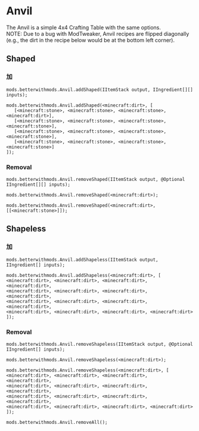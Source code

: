 # Anvil

The Anvil is a simple 4x4 Crafting Table with the same options.  
NOTE: Due to a bug with ModTweaker, Anvil recipes are flipped diagonally (e.g., the dirt in the recipe below would be at the bottom left corner).

## Shaped

### 加

```zenscript
mods.betterwithmods.Anvil.addShaped(IItemStack output, IIngredient[][] inputs);

mods.betterwithmods.Anvil.addShaped(<minecraft:dirt>, [
   [<minecraft:stone>, <minecraft:stone>, <minecraft:stone>, <minecraft:dirt>],
   [<minecraft:stone>, <minecraft:stone>, <minecraft:stone>, <minecraft:stone>],
   [<minecraft:stone>, <minecraft:stone>, <minecraft:stone>, <minecraft:stone>],
   [<minecraft:stone>, <minecraft:stone>, <minecraft:stone>, <minecraft:stone>]
]);
```

### Removal

```zenscript
mods.betterwithmods.Anvil.removeShaped(IItemStack output, @Optional IIngredient[][] inputs);

mods.betterwithmods.Anvil.removeShaped(<minecraft:dirt>);

mods.betterwithmods.Anvil.removeShaped(<minecraft:dirt>,[[<minecraft:stone>]]);

```

## Shapeless

### 加

```zenscript
mods.betterwithmods.Anvil.addShapeless(IItemStack output, IIngredient[] inputs);

mods.betterwithmods.Anvil.addShapeless(<minecraft:dirt>, [
<minecraft:dirt>, <minecraft:dirt>, <minecraft:dirt>, <minecraft:dirt>,
<minecraft:dirt>, <minecraft:dirt>, <minecraft:dirt>, <minecraft:dirt>,
<minecraft:dirt>, <minecraft:dirt>, <minecraft:dirt>, <minecraft:dirt>,
<minecraft:dirt>, <minecraft:dirt>, <minecraft:dirt>, <minecraft:dirt>
]);
```

### Removal

```zenscript
mods.betterwithmods.Anvil.removeShapeless(IItemStack output, @Optional IIngredient[] inputs);

mods.betterwithmods.Anvil.removeShapeless(<minecraft:dirt>);

mods.betterwithmods.Anvil.removeShapeless(<minecraft:dirt>, [
<minecraft:dirt>, <minecraft:dirt>, <minecraft:dirt>, <minecraft:dirt>,
<minecraft:dirt>, <minecraft:dirt>, <minecraft:dirt>, <minecraft:dirt>,
<minecraft:dirt>, <minecraft:dirt>, <minecraft:dirt>, <minecraft:dirt>,
<minecraft:dirt>, <minecraft:dirt>, <minecraft:dirt>, <minecraft:dirt>
]);

mods.betterwithmods.Anvil.removeAll();
```